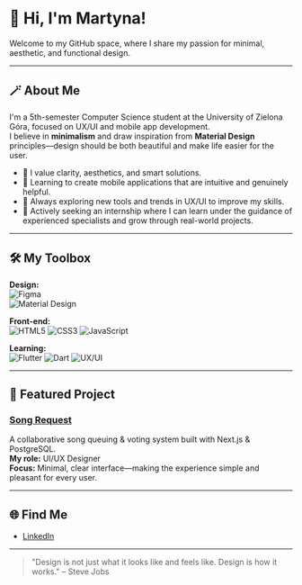 # 👋 Hi, I'm Martyna!

Welcome to my GitHub space, where I share my passion for minimal, aesthetic, and functional design.

---

## 🪄 About Me

I'm a 5th-semester Computer Science student at the University of Zielona Góra, focused on UX/UI and mobile app development.  
I believe in **minimalism** and draw inspiration from **Material Design** principles—design should be both beautiful and make life easier for the user.

- 🎨 I value clarity, aesthetics, and smart solutions.
- 📱 Learning to create mobile applications that are intuitive and genuinely helpful.
- 🧩 Always exploring new tools and trends in UX/UI to improve my skills.
- 🤝 Actively seeking an internship where I can learn under the guidance of experienced specialists and grow through real-world projects.

---

## 🛠️ My Toolbox

**Design:**  
![Figma](https://img.shields.io/badge/Figma-333?style=flat-square&logo=figma&logoColor=white)  
![Material Design](https://img.shields.io/badge/Material%20Design-757575?style=flat-square&logo=materialdesign&logoColor=white)

**Front-end:**  
![HTML5](https://img.shields.io/badge/HTML5-E34F26?style=flat-square&logo=html5&logoColor=white)
![CSS3](https://img.shields.io/badge/CSS3-1572B6?style=flat-square&logo=css3&logoColor=white)
![JavaScript](https://img.shields.io/badge/JavaScript-F7DF1E?style=flat-square&logo=javascript&logoColor=black)

**Learning:**  
![Flutter](https://img.shields.io/badge/Flutter-02569B?style=flat-square&logo=flutter&logoColor=white)
![Dart](https://img.shields.io/badge/Dart-0175C2?style=flat-square&logo=dart&logoColor=white)
![UX/UI](https://img.shields.io/badge/UX%2FUI-000000?style=flat-square&logo=figma&logoColor=white)

---

## 🚀 Featured Project

### [Song Request](https://github.com/Guliveer/song-request)
A collaborative song queuing & voting system built with Next.js & PostgreSQL.  
**My role:** UI/UX Designer  
**Focus:** Minimal, clear interface—making the experience simple and pleasant for every user.

---

## 🌐 Find Me

- [LinkedIn](https://www.linkedin.com/in/martyna-ni%C5%BCy%C5%84ska-14b108357/)

---

> "Design is not just what it looks like and feels like. Design is how it works."
– Steve Jobs
